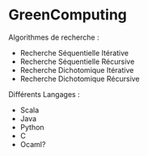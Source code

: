 # GreenComputing

Algorithmes de recherche :
+ Recherche Séquentielle Itérative
+ Recherche Séquentielle Récursive
+ Recherche Dichotomique Itérative
+ Recherche Dichotomique Récursive

Différents Langages :
+ Scala
+ Java
+ Python
+ C
+ Ocaml?

